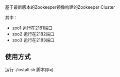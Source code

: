 基于最新版本的Zookeeper镜像构建的Zookeeper Cluster

其中：
 + zoo1 运行在2181端口
 + zoo2 运行在2182端口
 + zoo3 运行在2183端口

 ## 使用方式

 运行 ./install.sh 脚本即可
